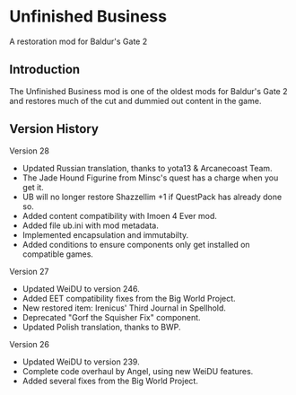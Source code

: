 # Unfinished Business
A restoration mod for Baldur's Gate 2


## Introduction
The Unfinished Business mod is one of the oldest mods for Baldur's Gate 2 and restores much of the cut and dummied out content in the game.


## Version History

Version 28
- Updated Russian translation, thanks to yota13 & Arcanecoast Team.
- The Jade Hound Figurine from Minsc's quest has a charge when you get it.
- UB will no longer restore Shazzellim +1 if QuestPack has already done so.
- Added content compatibility with Imoen 4 Ever mod.
- Added file ub.ini with mod metadata.
- Implemented encapsulation and immutabilty.
- Added conditions to ensure components only get installed on compatible games.

Version 27
- Updated WeiDU to version 246.
- Added EET compatibility fixes from the Big World Project.
- New restored item: Irenicus' Third Journal in Spellhold.
- Deprecated "Gorf the Squisher Fix" component.
- Updated Polish translation, thanks to BWP.

Version 26
- Updated WeiDU to version 239.
- Complete code overhaul by Angel, using new WeiDU features.
- Added several fixes from the Big World Project.


